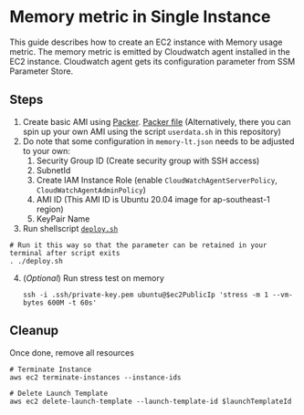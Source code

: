 # Memory metric in Single Instance

This guide describes how to create an EC2 instance with Memory usage metric. The memory metric is emitted by Cloudwatch agent installed in the EC2 instance. Cloudwatch agent gets its configuration parameter from SSM Parameter Store.

## Steps
1. Create basic AMI using [Packer](https://www.packer.io/). [Packer file](./aws-ubuntu-memory.pkr.hcl) (Alternatively, there you can spin up your own AMI using the script `userdata.sh` in this repository)
2. Do note that some configuration in `memory-lt.json` needs to be adjusted to your own:
   1. Security Group ID (Create security group with SSH access)
   2. SubnetId
   3. Create IAM Instance Role (enable `CloudWatchAgentServerPolicy`, ``CloudWatchAgentAdminPolicy``)
   4. AMI ID (This AMI ID is Ubuntu 20.04 image for ap-southeast-1 region)
   5. KeyPair Name
3. Run shellscript [`deploy.sh`](./deploy.sh)
```
# Run it this way so that the parameter can be retained in your terminal after script exits
. ./deploy.sh
```
4. (*Optional*) Run stress test on memory
   ```
   ssh -i .ssh/private-key.pem ubuntu@$ec2PublicIp 'stress -m 1 --vm-bytes 600M -t 60s'
   ```

## Cleanup

Once done, remove all resources
```
# Terminate Instance
aws ec2 terminate-instances --instance-ids

# Delete Launch Template
aws ec2 delete-launch-template --launch-template-id $launchTemplateId

```